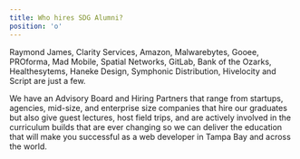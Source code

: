 ```yaml
---
title: Who hires SDG Alumni?
position: 'o'
---
```

Raymond James, Clarity Services, Amazon, Malwarebytes, Gooee, PROforma, Mad Mobile, Spatial Networks, GitLab, Bank of the Ozarks, Healthesytems, Haneke Design, Symphonic Distribution, Hivelocity and Script are just a few. 

We have an Advisory Board and Hiring Partners that range from startups, agencies, mid-size, and enterprise size companies that hire our graduates but also give guest lectures, host field trips, and are actively involved in the curriculum builds that are ever changing so we can deliver the education that will make you successful as a web developer in Tampa Bay and across the world.

